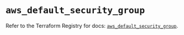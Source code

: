# `aws_default_security_group`

Refer to the Terraform Registry for docs: [`aws_default_security_group`](https://registry.terraform.io/providers/hashicorp/aws/6.7.0/docs/resources/default_security_group).
